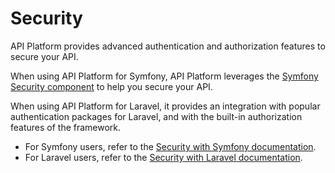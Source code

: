 # Security

API Platform provides advanced authentication and authorization features to secure your API.

When using API Platform for Symfony, API Platform leverages the [Symfony Security component](https://symfony.com/doc/current/security.html)
to help you secure your API.

When using API Platform for Laravel, it provides an integration with popular authentication packages for Laravel, and
with the built-in authorization features of the framework.

- For Symfony users, refer to the [Security with Symfony documentation](/symfony/security.md).
- For Laravel users, refer to the [Security with Laravel documentation](/laravel/security.md).
